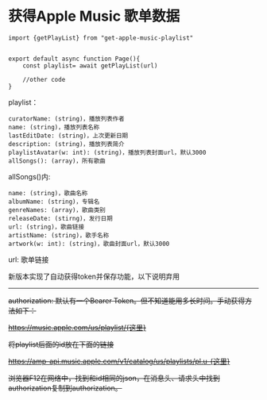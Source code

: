 # 获得Apple Music 歌单数据

```
import {getPlayList} from "get-apple-music-playlist"


export default async function Page(){
    const playlist= await getPlayList(url)

    //other code
}
```
playlist：
```
curatorName: (string)，播放列表作者
name: (string)，播放列表名称
lastEditDate: (string)，上次更新日期
description: (string)，播放列表简介
playlistAvatar(w: int): (string)，播放列表封面url，默认3000
allSongs(): (array)，所有歌曲
```


allSongs()内:
```
name: (string)，歌曲名称
albumName: (string)，专辑名
genreNames: (array)，歌曲类别
releaseDate: (stirng)，发行日期
url: (string)，歌曲链接
artistName: (string)，歌手名称
artwork(w: int): (string)，歌曲封面url，默认3000
```

url: 歌单链接 

新版本实现了自动获得token并保存功能，以下说明弃用

---

 ~~authorization: 默认有一个Bearer Token。但不知道能用多长时间。手动获得方法如下：~~

~~https://music.apple.com/us/playlist/{这里}~~

~~将playlist后面的id放在下面的链接~~

~~https://amp-api.music.apple.com/v1/catalog/us/playlists/pl.u-{这里}~~

~~浏览器F12在网络中，找到和id相同的json，在消息头、请求头中找到authorization复制到authorization。~~

